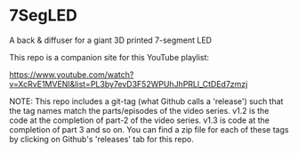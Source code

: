 # 7SegLED
A back &amp; diffuser for a giant 3D printed 7-segment LED

This repo is a companion site for this YouTube playlist:

https://www.youtube.com/watch?v=XcRvE1MVENI&list=PL3by7evD3F52WPUhJhPRLl_CtDEd7zmzj

NOTE:  This repo includes a git-tag (what Github calls a 'release') such that the tag names
match the parts/episodes of the video series.  v1.2 is the code at the completion of part-2
of the video series.  v1.3 is code at the completion of part 3 and so on.  You can find a 
zip file for each of these tags by clicking on Github's 'releases' tab for this repo.

